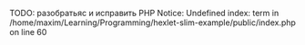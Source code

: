 TODO: разобратьяс и исправить PHP Notice:  Undefined index: term in /home/maxim/Learning/Programming/hexlet-slim-example/public/index.php on line 60
